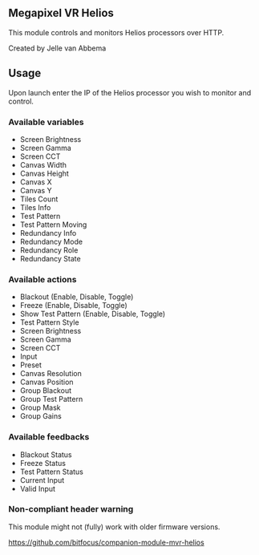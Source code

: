 ## Megapixel VR Helios

This module controls and monitors Helios processors over HTTP.

Created by Jelle van Abbema

## Usage

Upon launch enter the IP of the Helios processor you wish to monitor and control.

### Available variables

- Screen Brightness
- Screen Gamma
- Screen CCT
- Canvas Width
- Canvas Height
- Canvas X
- Canvas Y
- Tiles Count
- Tiles Info
- Test Pattern
- Test Pattern Moving
- Redundancy Info
- Redundancy Mode
- Redundancy Role
- Redundancy State

### Available actions

- Blackout (Enable, Disable, Toggle)
- Freeze (Enable, Disable, Toggle)
- Show Test Pattern (Enable, Disable, Toggle)
- Test Pattern Style
- Screen Brightness
- Screen Gamma
- Screen CCT
- Input
- Preset
- Canvas Resolution
- Canvas Position
- Group Blackout
- Group Test Pattern
- Group Mask
- Group Gains

### Available feedbacks

- Blackout Status
- Freeze Status
- Test Pattern Status
- Current Input
- Valid Input

### Non-compliant header warning

This module might not (fully) work with older firmware versions.

https://github.com/bitfocus/companion-module-mvr-helios
